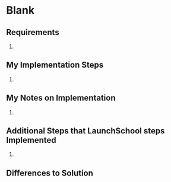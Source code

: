 # Blank

## Requirements

1. 

## My Implementation Steps

1. 

## My Notes on Implementation

1. 

## Additional Steps that LaunchSchool steps Implemented

1. 

## Differences to Solution

